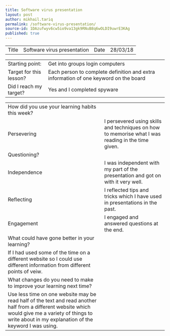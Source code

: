```yaml
---
title: Software virus presentation
layout: post
author: mikhail.tariq
permalink: /software-virus-presentation/
source-id: 1DAzufwyv6cw5io9va13gk9RNuB8q6wOLDI9uwrE3KAg
published: true
---
```

<table>
  <tr>
    <td>Title</td>
    <td>Software virus presentation</td>
    <td>Date</td>
    <td>28/03/18</td>
  </tr>
</table>


<table>
  <tr>
    <td>Starting point:</td>
    <td>Get into groups login computers</td>
  </tr>
  <tr>
    <td>Target for this lesson?</td>
    <td>Each person to complete definition and extra information of one keyword on the board</td>
  </tr>
  <tr>
    <td>Did I reach my target? </td>
    <td>Yes and I completed spyware</td>
  </tr>
</table>


<table>
  <tr>
    <td>How did you use your learning habits this week?</td>
    <td></td>
  </tr>
  <tr>
    <td>Persevering</td>
    <td>I persevered using skills and techniques on how to memorise what I was reading in the time given.</td>
  </tr>
  <tr>
    <td>Questioning?</td>
    <td></td>
  </tr>
  <tr>
    <td>Independence</td>
    <td>I was independent with my part of the presentation and got on with it very well.</td>
  </tr>
  <tr>
    <td>Reflecting</td>
    <td>I reflected tips and tricks which I have used in presentations in the past.</td>
  </tr>
  <tr>
    <td>Engagement</td>
    <td>I engaged and answered questions at the end.</td>
  </tr>
  <tr>
    <td>What could have gone better in your learning?</td>
    <td></td>
  </tr>
  <tr>
    <td>If I had used some of the time on a different website so I could use different information from different points of veiw.</td>
    <td></td>
  </tr>
  <tr>
    <td>What changes do you need to make to improve your learning next time?</td>
    <td></td>
  </tr>
  <tr>
    <td>Use less time on one website may be read half of the text and read another half from a different website which would give me a variety of things to write about in my explanation of the keyword I was using.











</td>
    <td></td>
  </tr>
</table>


